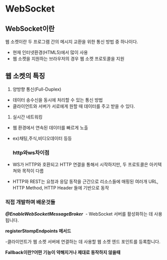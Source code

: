 # WebSocket

## WebSocket이란

웹 소켓이란 두 프로그램 간의 메시지 교환을 위한 통신 방법 중 하나이다.

- 현재 인터넷환경(HTML5)에서 많이 사용
- 웹 소켓을 지원하는 브라우저의 경우 웹 소켓 프로토콜을 지원

## 웹 소켓의 특징

1. 양방향 통신(Full-Duplex)
- 데이터 송수신을 동시에 처리할 수 있는 통신 방법
- 클라이언트와 서버가 서로에게 원할 때 데이터를 주고 받을 수 있다.
1. 실시간 네트워킹
- 웹 환경에서 연속된 데이터를 빠르게 노출
- ex)채팅,주식,비디오데이터 등등
    
    ### http와ws차이점
    
- WS가 HTTP와 호환되고 HTTP 연결을 통해서 시작하지만, 두 프로토콜은 아키텍쳐와 목적이 다름
- HTTP와 REST는 요청과 응답 동작을 근간으로 리소스들에 매핑된 여러개 URL, HTTP Method, HTTP Header 들에 기반으로 동작

### 직접 개발하며 배운것들

***@EnableWebSocketMessageBroker*** 
- WebSocket 서버를 활성화하는 데 사용됩니다.

**registerStompEndpoints 메서드**

-클라이언트가 웹 소켓 서버에 연결하는 데 사용할 웹 소켓 엔드 포인트를 등록합니다.

**Fallback이란?어떤 기능이 약해지거나 제대로 동작하지 않을때**
